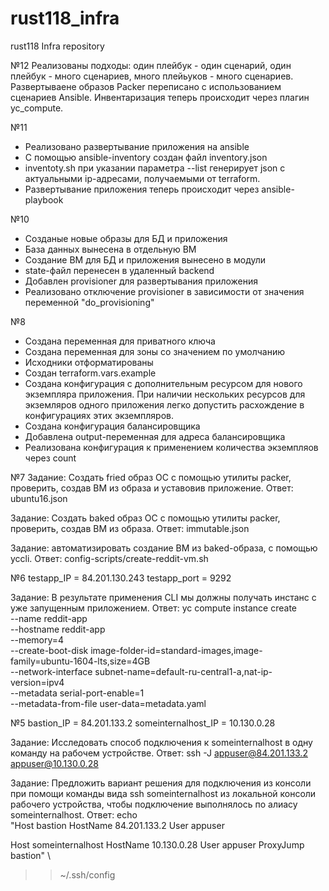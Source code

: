 # rust118_infra
rust118 Infra repository

№12
Реализованы подходы: один плейбук - один сценарий, один плейбук - много сценариев, много плейьуков - много сценариев.
Развертываене образов Packer переписано с использованием сценариев Ansible.
Инвентаризация теперь происходит через плагин yc_compute.

№11
- Реализовано развертывание приложения на ansible
- С помощью ansible-inventory создан файл inventory.json
- inventoty.sh при указании параметра --list генерирует json с актуальными ip-адресами, получаемыми от terraform.
- Развертывание приложения теперь происходит через ansible-playbook

№10
- Созданые новые образы для БД и приложения
- База данных вынесена в отдельную ВМ
- Создание ВМ для БД и приложения вынесено в модули
- state-файл перенесен в удаленный backend
- Добавлен provisioner для развертывания приложения
- Реализовано отключение provisioner в зависимости от значения переменной "do_provisioning"

№8
- Создана переменная для приватного ключа
- Создана переменная для зоны со значением по умолчанию
- Исходники отформатированы
- Создан terraform.vars.example
- Создана конфигурация с дополнительным ресурсом для нового экземпляра приложения.
  При наличии нескольких ресурсов для экземляров одного приложения легко допустить 
  расхождение в конфигурациях этих экземпляров. 
- Создана конфигурация балансировщика
- Добавлена output-переменная для адреса балансировщика
- Реализована конфигурация к применением количества экземпляов через count

№7
Задание: Создать fried образ ОС с помощью утилиты packer, проверить, создав ВМ из образа и уставовив приложение.
Ответ: ubuntu16.json

Задание: Создать baked образ ОС с помощью утилиты packer, проверить, создав ВМ из образа.
Ответ: immutable.json

Задание: автоматизировать создание ВМ из baked-образа, с помощью yccli.
Ответ: config-scripts/create-reddit-vm.sh

№6
testapp_IP = 84.201.130.243
testapp_port = 9292

Задание: В результате применения CLI мы должны получать инстанс с уже запущенным приложением.
Ответ:
yc compute instance create \
--name reddit-app \
--hostname reddit-app \
--memory=4 \
--create-boot-disk image-folder-id=standard-images,image-family=ubuntu-1604-lts,size=4GB \
--network-interface subnet-name=default-ru-central1-a,nat-ip-version=ipv4 \
--metadata serial-port-enable=1 \
--metadata-from-file user-data=metadata.yaml

№5
bastion_IP = 84.201.133.2
someinternalhost_IP = 10.130.0.28

Задание: Исследовать способ подключения к someinternalhost в одну команду на рабочем устройстве.
Ответ:
ssh -J appuser@84.201.133.2 appuser@10.130.0.28

Задание: Предложить вариант решения для подключения из консоли при помощи команды вида ssh someinternalhost из локальной консоли рабочего устройства, чтобы подключение выполнялось по алиасу someinternalhost.
Ответ:
echo \
"Host bastion
    HostName 84.201.133.2
    User appuser

Host someinternalhost
    HostName 10.130.0.28
    User appuser
    ProxyJump bastion" \
>> ~/.ssh/config
